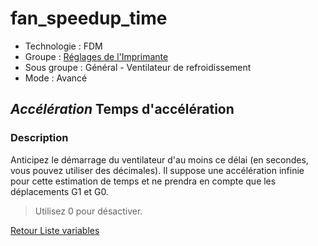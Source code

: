 # fan_speedup_time

* Technologie : FDM
* Groupe : [Réglages de l'Imprimante](../printer_settings/printer_settings.md)
* Sous groupe : Général - Ventilateur de refroidissement
* Mode : Avancé

## *Accélération* Temps d'accélération

### Description

Anticipez le démarrage du ventilateur d'au moins ce délai (en secondes, vous pouvez utiliser des décimales). Il suppose une accélération infinie pour cette estimation de temps et ne prendra en compte que les déplacements G1 et G0.

> Utilisez 0 pour désactiver.

[Retour Liste variables](variable_list.md)